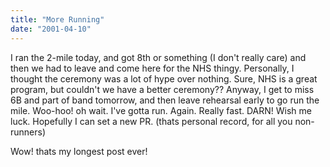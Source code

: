 ```yaml
---
title: "More Running"
date: "2001-04-10"
---
```


I ran the 2-mile today, and got 8th or something (I don't really care) and then we had to leave and come here for the NHS thingy. Personally, I thought the ceremony was a lot of hype over nothing. Sure, NHS is a great program, but couldn't we have a better ceremony?? Anyway, I get to miss 6B and part of band tomorrow, and then leave rehearsal early to go run the mile. Woo-hoo! oh wait. I've gotta run. Again. Really fast. DARN! Wish me luck. Hopefully I can set a new PR. (thats personal record, for all you non-runners)

Wow! thats my longest post ever!
